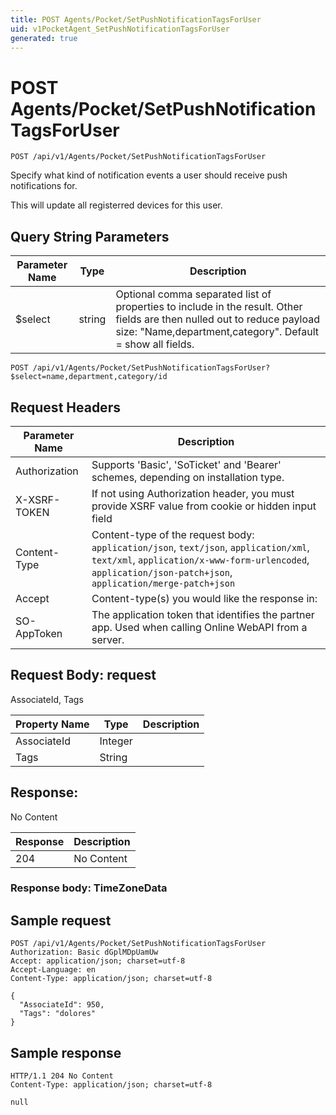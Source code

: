 ```yaml
---
title: POST Agents/Pocket/SetPushNotificationTagsForUser
uid: v1PocketAgent_SetPushNotificationTagsForUser
generated: true
---
```


# POST Agents/Pocket/SetPushNotificationTagsForUser

```http
POST /api/v1/Agents/Pocket/SetPushNotificationTagsForUser
```

Specify what kind of notification events a user should receive push notifications for.


This will update all registerred devices for this user.






## Query String Parameters

| Parameter Name | Type |  Description |
|----------------|------|--------------|
| $select | string |  Optional comma separated list of properties to include in the result. Other fields are then nulled out to reduce payload size: "Name,department,category". Default = show all fields. |

```http
POST /api/v1/Agents/Pocket/SetPushNotificationTagsForUser?$select=name,department,category/id
```


## Request Headers

| Parameter Name | Description |
|----------------|-------------|
| Authorization  | Supports 'Basic', 'SoTicket' and 'Bearer' schemes, depending on installation type. |
| X-XSRF-TOKEN   | If not using Authorization header, you must provide XSRF value from cookie or hidden input field |
| Content-Type | Content-type of the request body: `application/json`, `text/json`, `application/xml`, `text/xml`, `application/x-www-form-urlencoded`, `application/json-patch+json`, `application/merge-patch+json` |
| Accept         | Content-type(s) you would like the response in:  |
| SO-AppToken | The application token that identifies the partner app. Used when calling Online WebAPI from a server. |

## Request Body: request 

AssociateId, Tags 

| Property Name | Type |  Description |
|----------------|------|--------------|
| AssociateId | Integer |  |
| Tags | String |  |

## Response:

No Content

| Response | Description |
|----------------|-------------|
| 204 | No Content |

### Response body: TimeZoneData


## Sample request

```http!
POST /api/v1/Agents/Pocket/SetPushNotificationTagsForUser
Authorization: Basic dGplMDpUamUw
Accept: application/json; charset=utf-8
Accept-Language: en
Content-Type: application/json; charset=utf-8

{
  "AssociateId": 950,
  "Tags": "dolores"
}
```

## Sample response

```http_
HTTP/1.1 204 No Content
Content-Type: application/json; charset=utf-8

null
```